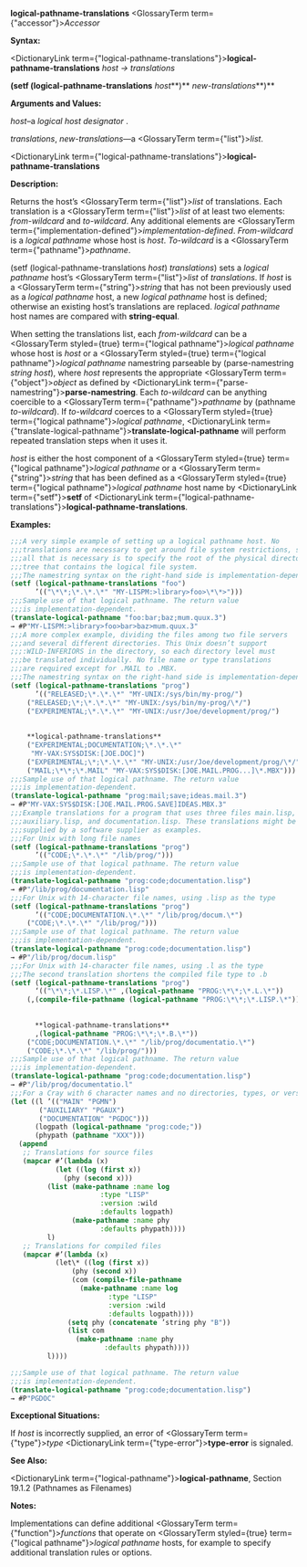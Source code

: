 **logical-pathname-translations** <GlossaryTerm  term={"accessor"}><i>Accessor</i></GlossaryTerm> 



**Syntax:** 



<DictionaryLink  term={"logical-pathname-translations"}><b>logical-pathname-translations</b></DictionaryLink> *host → translations* 



<!-- **(setf (logical-pathname-translations** *host<DictionaryLink  term={"t"}><b>*)</b></DictionaryLink> *new-translations***)**  -->
**(setf (logical-pathname-translations** *host***)** *new-translations***)** 



**Arguments and Values:** 



*host*–a *logical host designator* . 



*translations*, *new-translations*—a <GlossaryTerm  term={"list"}><i>list</i></GlossaryTerm>. 







 



 



<DictionaryLink  term={"logical-pathname-translations"}><b>logical-pathname-translations</b></DictionaryLink> 



**Description:** 



Returns the host’s <GlossaryTerm  term={"list"}><i>list</i></GlossaryTerm> of translations. Each translation is a <GlossaryTerm  term={"list"}><i>list</i></GlossaryTerm> of at least two elements: *from-wildcard* and *to-wildcard*. Any additional elements are <GlossaryTerm  term={"implementation-defined"}><i>implementation-defined</i></GlossaryTerm>. *From-wildcard* is a *logical pathname* whose host is *host*. *To-wildcard* is a <GlossaryTerm  term={"pathname"}><i>pathname</i></GlossaryTerm>. 



(setf (logical-pathname-translations *host*) *translations*) sets a *logical pathname* host’s <GlossaryTerm  term={"list"}><i>list</i></GlossaryTerm> of *translations*. If *host* is a <GlossaryTerm  term={"string"}><i>string</i></GlossaryTerm> that has not been previously used as a *logical pathname* host, a new *logical pathname* host is defined; otherwise an existing host’s translations are replaced. *logical pathname* host names are compared with **string-equal**. 



When setting the translations list, each *from-wildcard* can be a <GlossaryTerm styled={true} term={"logical pathname"}><i>logical pathname</i></GlossaryTerm> whose host is *host* or a <GlossaryTerm styled={true} term={"logical pathname"}><i>logical pathname</i></GlossaryTerm> namestring parseable by (parse-namestring *string host*), where *host* represents the appropriate <GlossaryTerm  term={"object"}><i>object</i></GlossaryTerm> as defined by <DictionaryLink  term={"parse-namestring"}><b>parse-namestring</b></DictionaryLink>. Each *to-wildcard* can be anything coercible to a <GlossaryTerm  term={"pathname"}><i>pathname</i></GlossaryTerm> by (pathname *to-wildcard*). If *to-wildcard* coerces to a <GlossaryTerm styled={true} term={"logical pathname"}><i>logical pathname</i></GlossaryTerm>, <DictionaryLink  term={"translate-logical-pathname"}><b>translate-logical-pathname</b></DictionaryLink> will perform repeated translation steps when it uses it. 



*host* is either the host component of a <GlossaryTerm styled={true} term={"logical pathname"}><i>logical pathname</i></GlossaryTerm> or a <GlossaryTerm  term={"string"}><i>string</i></GlossaryTerm> that has been defined as a <GlossaryTerm styled={true} term={"logical pathname"}><i>logical pathname</i></GlossaryTerm> host name by <DictionaryLink  term={"setf"}><b>setf</b></DictionaryLink> of <DictionaryLink  term={"logical-pathname-translations"}><b>logical-pathname-translations</b></DictionaryLink>. 



**Examples:**
```lisp
;;;A very simple example of setting up a logical pathname host. No 
;;;translations are necessary to get around file system restrictions, so 
;;;all that is necessary is to specify the root of the physical directory 
;;;tree that contains the logical file system. 
;;;The namestring syntax on the right-hand side is implementation-dependent. 
(setf (logical-pathname-translations "foo") 
      ’(("\*\*;\*.\*.\*" "MY-LISPM:>library>foo>\*\*>"))) 
;;;Sample use of that logical pathname. The return value 
;;;is implementation-dependent. 
(translate-logical-pathname "foo:bar;baz;mum.quux.3") 
→ #P"MY-LISPM:>library>foo>bar>baz>mum.quux.3" 
;;;A more complex example, dividing the files among two file servers 
;;;and several different directories. This Unix doesn’t support 
;;;:WILD-INFERIORS in the directory, so each directory level must 
;;;be translated individually. No file name or type translations 
;;;are required except for .MAIL to .MBX. 
;;;The namestring syntax on the right-hand side is implementation-dependent. 
(setf (logical-pathname-translations "prog") 
      ’(("RELEASED;\*.\*.\*" "MY-UNIX:/sys/bin/my-prog/") 
	("RELEASED;\*;\*.\*.\*" "MY-UNIX:/sys/bin/my-prog/\*/") 
	("EXPERIMENTAL;\*.\*.\*" "MY-UNIX:/usr/Joe/development/prog/") 
	
	
	**logical-pathname-translations** 
	("EXPERIMENTAL;DOCUMENTATION;\*.\*.\*" 
	 "MY-VAX:SYS$DISK:[JOE.DOC]") 
	("EXPERIMENTAL;\*;\*.\*.\*" "MY-UNIX:/usr/Joe/development/prog/\*/") 
	("MAIL;\*\*;\*.MAIL" "MY-VAX:SYS$DISK:[JOE.MAIL.PROG...]\*.MBX"))) 
;;;Sample use of that logical pathname. The return value 
;;;is implementation-dependent. 
(translate-logical-pathname "prog:mail;save;ideas.mail.3") 
→ #P"MY-VAX:SYS$DISK:[JOE.MAIL.PROG.SAVE]IDEAS.MBX.3" 
;;;Example translations for a program that uses three files main.lisp, 
;;;auxiliary.lisp, and documentation.lisp. These translations might be 
;;;supplied by a software supplier as examples. 
;;;For Unix with long file names 
(setf (logical-pathname-translations "prog") 
      ’(("CODE;\*.\*.\*" "/lib/prog/"))) 
;;;Sample use of that logical pathname. The return value 
;;;is implementation-dependent. 
(translate-logical-pathname "prog:code;documentation.lisp") 
→ #P"/lib/prog/documentation.lisp" 
;;;For Unix with 14-character file names, using .lisp as the type 
(setf (logical-pathname-translations "prog") 
      ’(("CODE;DOCUMENTATION.\*.\*" "/lib/prog/docum.\*") 
	("CODE;\*.\*.\*" "/lib/prog/"))) 
;;;Sample use of that logical pathname. The return value 
;;;is implementation-dependent. 
(translate-logical-pathname "prog:code;documentation.lisp") 
→ #P"/lib/prog/docum.lisp" 
;;;For Unix with 14-character file names, using .l as the type 
;;;The second translation shortens the compiled file type to .b 
(setf (logical-pathname-translations "prog") 
      ‘(("\*\*;\*.LISP.\*" ,(logical-pathname "PROG:\*\*;\*.L.\*")) 
	(,(compile-file-pathname (logical-pathname "PROG:\*\*;\*.LISP.\*")) 
	  
	  
	  **logical-pathname-translations** 
	  ,(logical-pathname "PROG:\*\*;\*.B.\*")) 
	("CODE;DOCUMENTATION.\*.\*" "/lib/prog/documentatio.\*") 
	("CODE;\*.\*.\*" "/lib/prog/"))) 
;;;Sample use of that logical pathname. The return value 
;;;is implementation-dependent. 
(translate-logical-pathname "prog:code;documentation.lisp") 
→ #P"/lib/prog/documentatio.l" 
;;;For a Cray with 6 character names and no directories, types, or versions. (setf (logical-pathname-translations "prog") 
(let ((l ’(("MAIN" "PGMN") 
	   ("AUXILIARY" "PGAUX") 
	   ("DOCUMENTATION" "PGDOC"))) 
      (logpath (logical-pathname "prog:code;")) 
      (phypath (pathname "XXX"))) 
  (append 
   ;; Translations for source files 
   (mapcar #’(lambda (x) 
	       (let ((log (first x)) 
		     (phy (second x))) 
		 (list (make-pathname :name log 
				      :type "LISP" 
				      :version :wild 
				      :defaults logpath) 
		       (make-pathname :name phy 
				      :defaults phypath)))) 
	     l) 
   ;; Translations for compiled files 
   (mapcar #’(lambda (x) 
	       (let\* ((log (first x)) 
		       (phy (second x)) 
		       (com (compile-file-pathname 
			     (make-pathname :name log 
					    :type "LISP" 
					    :version :wild 
					    :defaults logpath)))) 
		      (setq phy (concatenate ’string phy "B")) 
		      (list com 
			    (make-pathname :name phy 
					   :defaults phypath)))) 
	     l)))) 

;;;Sample use of that logical pathname. The return value 
;;;is implementation-dependent. 
(translate-logical-pathname "prog:code;documentation.lisp") 
→ #P"PGDOC" 
```
**Exceptional Situations:** 



If *host* is incorrectly supplied, an error of <GlossaryTerm  term={"type"}><i>type</i></GlossaryTerm> <DictionaryLink  term={"type-error"}><b>type-error</b></DictionaryLink> is signaled. 



**See Also:** 



<DictionaryLink  term={"logical-pathname"}><b>logical-pathname</b></DictionaryLink>, Section 19.1.2 (Pathnames as Filenames) 



**Notes:** 



Implementations can define additional <GlossaryTerm  term={"function"}><i>functions</i></GlossaryTerm> that operate on <GlossaryTerm styled={true} term={"logical pathname"}><i>logical pathname</i></GlossaryTerm> hosts, for example to specify additional translation rules or options. 



